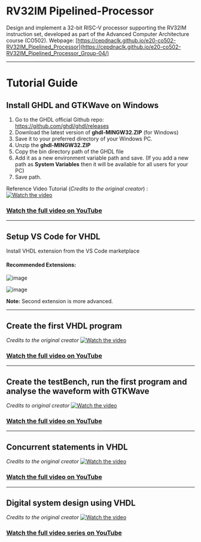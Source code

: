 # RV32IM Pipelined-Processor
Design and implement a 32-bit RISC-V processor supporting the RV32IM instruction set, developed as part of the Advanced Computer Architecture course (CO502). Webpage: [https://cepdnaclk.github.io/e20-co502-RV32IM_Pipelined_Processor](https://cepdnaclk.github.io/e20-co502-RV32IM_Pipelined_Processor_Group-04/)

---

# Tutorial Guide

## Install GHDL and GTKWave on Windows
1. Go to the GHDL official Github repo: https://github.com/ghdl/ghdl/releases
2. Download the latest version of **ghdl-MINGW32.ZIP** (for Windows)
3. Save it to your preferred directory of your Windows PC.
4. Unzip the **ghdl-MINGW32.ZIP**
5. Copy the bin directory path of the GHDL file
6. Add it as a new environment variable path and save.
   (If you add a new path as **System Variables** then it will be available for all users for your PC)
7. Save path.

Reference Video Tutorial (*Credits to the original creator*) :
[![Watch the video](https://img.youtube.com/vi/0JJku1vTu78/maxresdefault.jpg)](https://youtu.be/0JJku1vTu78)
### [Watch the full video on YouTube](https://youtu.be/0JJku1vTu78)

---

## Setup VS Code for VHDL
Install VHDL extension from the VS Code marketplace 
#### Recommended Extensions: 
![image](https://github.com/user-attachments/assets/f0c666ed-292b-4f0f-9406-d04bd1d81eb2)

![image](https://github.com/user-attachments/assets/b01c1c1c-f8d2-4884-b93e-b0623caf82e4) 

**Note:** Second extension is more advanced. 

---

## Create the first VHDL program
*Credits to the original creator*
[![Watch the video](https://img.youtube.com/vi/3klKQeY9pII/maxresdefault.jpg)](https://youtu.be/3klKQeY9pII)
### [Watch the full video on YouTube](https://youtu.be/3klKQeY9pII)

---


## Create the testBench, run the first program and analyse the waveform with GTKWave
*Credits to original creator*
[![Watch the video](https://img.youtube.com/vi/N5kdRets-mc/maxresdefault.jpg)](https://youtu.be/N5kdRets-mc)

### [Watch the full video on YouTube](https://youtu.be/N5kdRets-mc)

---

## Concurrent statements in VHDL
*Credits to the original creator*
[![Watch the video](https://img.youtube.com/vi/hjBp430joQg/maxresdefault.jpg)](https://youtu.be/hjBp430joQg)

### [Watch the full video on YouTube](https://youtu.be/hjBp430joQg)

----

## Digital system design using VHDL
*Credits to the original creator*
[![Watch the video](https://img.youtube.com/vi/7VQL0Ca51II/maxresdefault.jpg)](https://youtu.be/7VQL0Ca51II)

### [Watch the full video series on YouTube](https://youtu.be/7VQL0Ca51II)
